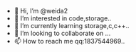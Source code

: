 - 👋 Hi, I’m @weida2
- 👀 I’m interested in code,storage..
- 🌱 I’m currently learning storage,c,c++..
- 💞️ I’m looking to collaborate on ...
- 📫 How to reach me qq:1837544969..

<!---
weida2/weida2 is a ✨ special ✨ repository because its `README.md` (this file) appears on your GitHub profile.
You can click the Preview link to take a look at your changes.
--->
